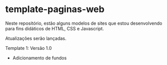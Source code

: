 # template-paginas-web

Neste repositório, estão alguns modelos de sites que estou desenvolvendo para fins didáticos de HTML, CSS e Javascript.

Atualizações serão lançadas.

Template 1: Versão 1.0
- Adicionamento de fundos
